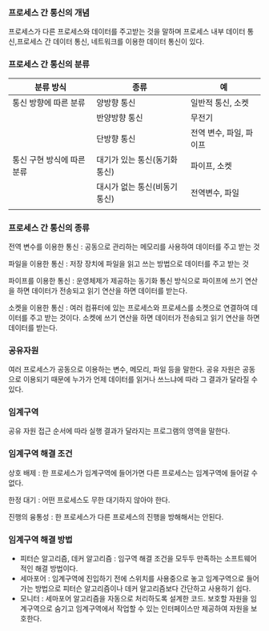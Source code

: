 ### 프로세스 간 통신의 개념

프로세스가 다른 프로세스와 데이터를 주고받는 것을 말하며 프로세스 내부 데이터 통신,프로세스 간 데이터 통신, 네트워크를 이용한 데이터 통신이 있다.

### 프로세스 간 통신의 분류

| 분류 방식 | 종류 | 예 |
| --- | --- | --- |
| 통신 방향에 따른 분류 | 양방향 통신 | 일반적 통신, 소켓 |
|  | 반양방향 통신 | 무전기 |
|  | 단방향 통신 | 전역 변수, 파일, 파이프 |
| 통신 구현 방식에 따른 분류 | 대기가 있는 통신(동기화 통신) | 파이프, 소켓 |
|  | 대시가 없는 통신(비동기 통신) | 전역변수, 파일 |
|  |  |  |

### 프로세스 간 통신의 종류

전역 변수를 이용한 통신 : 공동으로 관리하는 메모리를 사용하여 데이터를 주고 받는 것

파일을 이용한 통신 : 저장 장치에 파일을 읽고 쓰는 방법으로 데이터를 주고 받는 것

파이프를 이용한 통신 : 운영체제가 제공하는 동기화 통신 방식으로 파이프에 쓰기 연산을 하면 데이터가 전송되고 읽기 연산을 하면 데이터를 받는다.

소켓을 이용한 통신 : 여러 컴퓨터에 있는 프로세스와 프로세스를 소켓으로 연결하여 데이터를 주고 받는 것이다. 소켓에 쓰기 연산을 하면 데이터가 전송되고 읽기 연산을 하면 데이터를 받는다.

### 공유자원

여러 프로세스가 공동으로 이용하는 변수, 메모리, 파일 등을 말한다. 공유 자원은 공동으로 이용되기 때문에 누가가 언제 데이터를 읽거나 쓰느냐에 따라 그 결과가 달라질 수 있다.

### 임계구역

공유 자원 접근 순서에 따라 실행 결과가 달라지는 프로그램의 영역을 말한다.

### 임계구역 해결 조건

상호 배제 : 한 프로세스가 임계구역에 들어가면 다른 프로세스는 임계구역에 들어갈 수 없다.

한정 대기 : 어떤 프로세스도 무한 대기하지 않아야 한다.

진행의 융통성 : 한 프로세스가 다른 프로세스의 진행을 방해해서는 안된다.

### 임계구역 해결 방법

- 피터슨 알고리즘, 데커 알고리즘 : 임구역 해결 조건을 모두두 만족하는 소프트웨어적인 해결 방법이다.
- 세마포어 : 임계구역에 진입하기 전에 스위치를 사용중으로 놓고 임계구역으로 들어가는 방법으로 피터슨 알고리즘이나 데커 알고리즘보다 간단하고 사용하기 쉽다.
- 모니터 : 세마포어 알고리즘을 자동으로 처리하도록 설계한 코드. 보호할 자원을 임계구역으로 숨기고 임계구역에서 작업할 수 있는 인터페이스만 제공하여 자원을 보호한다.
